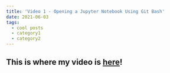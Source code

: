 ```yaml
---
title: 'Video 1 - Opening a Jupyter Notebook Using Git Bash'
date: 2021-06-03
tags:
  - cool posts
  - category1
  - category2
---
```


This is where my video is [here](https://www.youtube.com/watch?v=xZtyucLoNSE&t=1s)!
------
